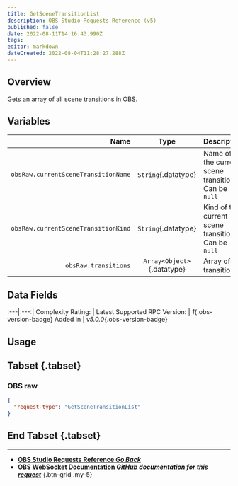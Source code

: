 ```yaml
---
title: GetSceneTransitionList
description: OBS Studio Requests Reference (v5)
published: false
date: 2022-08-11T14:16:43.990Z
tags: 
editor: markdown
dateCreated: 2022-08-04T11:28:27.288Z
---
```


## Overview
Gets an array of all scene transitions in OBS.

## Variables
Name | Type | Description | 
----:|:---------:|:------------|
`obsRaw.currentSceneTransitionName` | `String`{.datatype} | Name of the current scene transition. Can be `null`
`obsRaw.currentSceneTransitionKind` | `String`{.datatype} | Kind of the current scene transition. Can be `null`
`obsRaw.transitions` | `Array<Object>`{.datatype} | Array of transitions

## Data Fields
:---|:---:|
Complexity Rating: | <span class="stars stars--3"></span>
Latest Supported RPC Version: | *1*{.obs-version-badge}
Added in | *v5.0.0*{.obs-version-badge}

## Usage
## Tabset {.tabset}
### OBS raw
```json
{
  "request-type": "GetSceneTransitionList"
}
```
## End Tabset {.tabset}

---

- [<i class="mdi mdi-chevron-left"></i>**OBS Studio Requests Reference *Go Back***](/en/Broadcasters/OBS/Requests)
- [<i class="mdi mdi-github"></i> **OBS WebSocket Documentation *GitHub documentation for this request***](https://github.com/obsproject/obs-websocket/blob/master/docs/generated/protocol.md#getscenetransitionlist)
{.btn-grid .my-5}